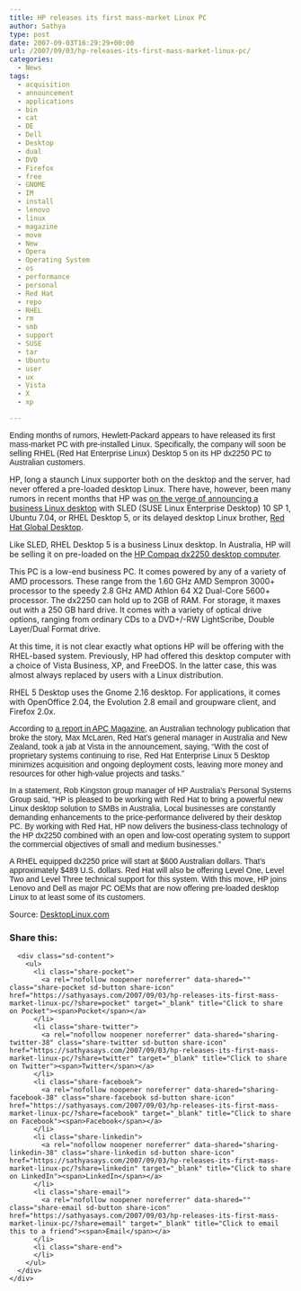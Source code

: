 ```yaml
---
title: HP releases its first mass-market Linux PC
author: Sathya
type: post
date: 2007-09-03T16:29:29+00:00
url: /2007/09/03/hp-releases-its-first-mass-market-linux-pc/
categories:
  - News
tags:
  - acquisition
  - announcement
  - applications
  - bin
  - cat
  - DE
  - Dell
  - Desktop
  - dual
  - DVD
  - Firefox
  - free
  - GNOME
  - IM
  - install
  - lenovo
  - linux
  - magazine
  - move
  - New
  - Opera
  - Operating System
  - os
  - performance
  - personal
  - Red Hat
  - repo
  - RHEL
  - rm
  - smb
  - support
  - SUSE
  - tar
  - Ubuntu
  - user
  - ux
  - Vista
  - X
  - xp

---
```

<font face="Arial">Ending months of rumors, Hewlett-Packard appears to have released its first mass-market PC with pre-installed Linux. Specifically, the company will soon be selling RHEL (Red Hat Enterprise Linux) Desktop 5 on its HP dx2250 PC to Australian customers.</p> 

<p>
  </font>HP, long a staunch Linux supporter both on the desktop and the server, had never offered a pre-loaded desktop Linux. There have, however, been many rumors in recent months that HP was <a target="new" href="http://www.desktoplinux.com/news/NS4537608418.html">on the verge of announcing a business Linux desktop</a> with SLED (SUSE Linux Enterprise Desktop) 10 SP 1, Ubuntu 7.04, or RHEL Desktop 5, or its delayed desktop Linux brother, <a target="new" href="http://www.desktoplinux.com/news/NS4294334547.html">Red Hat Global Desktop</a>.
</p>

<p>
  Like SLED, RHEL Desktop 5 is a business Linux desktop. In Australia, HP will be selling it on pre-loaded on the <a target="new" href="http://h10010.www1.hp.com/wwpc/us/en/sm/WF06a/12454-12454-64287-321860-3328893-3310266.html">HP Compaq dx2250 desktop computer</a>.
</p>

<p>
  This PC is a low-end business PC. It comes powered by any of a variety of AMD processors. These range from the 1.60 GHz AMD Sempron 3000+ processor to the speedy 2.8 GHz AMD Athlon 64 X2 Dual-Core 5600+ processor. The dx2250 can hold up to 2GB of RAM. For storage, it maxes out with a 250 GB hard drive. It comes with a variety of optical drive options, ranging from ordinary CDs to a DVD+/-RW LightScribe, Double Layer/Dual Format drive.
</p>

<p>
  At this time, it is not clear exactly what options HP will be offering with the RHEL-based system. Previously, HP had offered this desktop computer with a choice of Vista Business, XP, and FreeDOS. In the latter case, this was almost always replaced by users with a Linux distribution.
</p>

<p>
  RHEL 5 Desktop uses the Gnome 2.16 desktop. For applications, it comes with OpenOffice 2.04, the Evolution 2.8 email and groupware client, and Firefox 2.0x.
</p>

<p>
  <font face="Arial">According to </font><a target="new" href="http://www.apcmag.com/7034/hp_launches_red_hat_linux_pc"><font face="Arial">a report in APC Magazine</font></a><font face="Arial">, an Australian technology publication that broke the story, Max McLaren, Red Hat&#8217;s general manager in Australia and New Zealand, took a jab at Vista in the announcement, saying, &#8220;With the cost of proprietary systems continuing to rise, Red Hat Enterprise Linux 5 Desktop minimizes acquisition and ongoing deployment costs, leaving more money and resources for other high-value projects and tasks.&#8221;</p> 
  
  <p>
    In a statement, Rob Kingston group manager of HP Australia&#8217;s Personal Systems Group said, &#8220;HP is pleased to be working with Red Hat to bring a powerful new Linux desktop solution to SMBs in Australia, Local businesses are constantly demanding enhancements to the price-performance delivered by their desktop PC. By working with Red Hat, HP now delivers the business-class technology of the HP dx2250 combined with an open and low-cost operating system to support the commercial objectives of small and medium businesses.&#8221;
  </p>
  
  <p>
    A RHEL equipped dx2250 price will start at $600 Australian dollars. That&#8217;s approximately $489 U.S. dollars. Red Hat will also be offering Level One, Level Two and Level Three technical support for this system. With this move, HP joins Lenovo and Dell as major PC OEMs that are now offering pre-loaded desktop Linux to at least some of its customers.</font>
  </p>
  
  <p>
    Source: <a href="http://www.desktoplinux.com/news/NS2655594862.html">DesktopLinux.com</a>
  </p>
  
  <div class="sharedaddy sd-sharing-enabled">
    <div class="robots-nocontent sd-block sd-social sd-social-icon-text sd-sharing">
      <h3 class="sd-title">
        Share this:
      </h3>
      
      <div class="sd-content">
        <ul>
          <li class="share-pocket">
            <a rel="nofollow noopener noreferrer" data-shared="" class="share-pocket sd-button share-icon" href="https://sathyasays.com/2007/09/03/hp-releases-its-first-mass-market-linux-pc/?share=pocket" target="_blank" title="Click to share on Pocket"><span>Pocket</span></a>
          </li>
          <li class="share-twitter">
            <a rel="nofollow noopener noreferrer" data-shared="sharing-twitter-38" class="share-twitter sd-button share-icon" href="https://sathyasays.com/2007/09/03/hp-releases-its-first-mass-market-linux-pc/?share=twitter" target="_blank" title="Click to share on Twitter"><span>Twitter</span></a>
          </li>
          <li class="share-facebook">
            <a rel="nofollow noopener noreferrer" data-shared="sharing-facebook-38" class="share-facebook sd-button share-icon" href="https://sathyasays.com/2007/09/03/hp-releases-its-first-mass-market-linux-pc/?share=facebook" target="_blank" title="Click to share on Facebook"><span>Facebook</span></a>
          </li>
          <li class="share-linkedin">
            <a rel="nofollow noopener noreferrer" data-shared="sharing-linkedin-38" class="share-linkedin sd-button share-icon" href="https://sathyasays.com/2007/09/03/hp-releases-its-first-mass-market-linux-pc/?share=linkedin" target="_blank" title="Click to share on LinkedIn"><span>LinkedIn</span></a>
          </li>
          <li class="share-email">
            <a rel="nofollow noopener noreferrer" data-shared="" class="share-email sd-button share-icon" href="https://sathyasays.com/2007/09/03/hp-releases-its-first-mass-market-linux-pc/?share=email" target="_blank" title="Click to email this to a friend"><span>Email</span></a>
          </li>
          <li class="share-end">
          </li>
        </ul>
      </div>
    </div>
  </div>